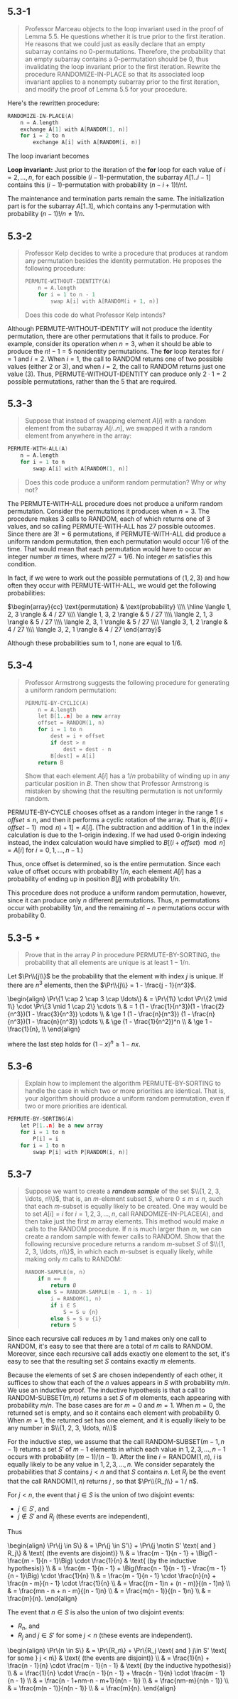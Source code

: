 ## 5.3-1

> Professor Marceau objects to the loop invariant used in the proof of Lemma 5.5. He questions whether it is true prior to the first iteration. He reasons that we could just as easily declare that an empty subarray contains no $0$-permutations. Therefore, the probability that an empty subarray contains a $0$-permutation should be $0$, thus invalidating the loop invariant prior to the first iteration. Rewrite the procedure $\text{RANDOMIZE-IN-PLACE}$ so that its associated loop invariant applies to a nonempty subarray prior to the first iteration, and modify the proof of Lemma 5.5 for your procedure.

Here's the rewritten procedure:

```cpp
RANDOMIZE-IN-PLACE(A)
    n = A.length
    exchange A[1] with A[RANDOM(1, n)]
    for i = 2 to n
        exchange A[i] with A[RANDOM(i, n)]
```

The loop invariant becomes

**Loop invariant:** Just prior to the iteration of the **for** loop for each value of $i = 2, \ldots, n$, for each possible $(i - 1)$-permutation, the subarray $A[1..i - 1]$ contains this $(i - 1)$-permutation with probability $(n - i + 1)! / n!$.

The maintenance and termination parts remain the same. The initialization part is for the subarray $A[1..1]$, which contains any $1$-permutation with probability $(n - 1)! / n \ne 1 / n$.

## 5.3-2

> Professor Kelp decides to write a procedure that produces at random any permutation besides the identity permutation. He proposes the following procedure:
>
> ```cpp
> PERMUTE-WITHOUT-IDENTITY(A)
>     n = A.length
>     for i = 1 to n - 1
>         swap A[i] with A[RANDOM(i + 1, n)]
> ```
>
> Does this code do what Professor Kelp intends?

Although $\text{PERMUTE-WITHOUT-IDENTITY}$ will not produce the identity permutation, there are other permutations that it fails to produce. For example, consider its operation when $n = 3$, when it should be able to produce the $n! - 1 = 5$ nonidentity permutations. The **for** loop iterates for $i = 1$ and $i = 2$. When $i = 1$, the call to $\text{RANDOM}$ returns one of two possible values (either $2$ or $3$), and when $i = 2$, the call to $\text{RANDOM}$ returns just one value $(3)$. Thus, $\text{PERMUTE-WITHOUT-IDENTITY}$ can produce only $2 \cdot 1 = 2$ possible permutations, rather than the $5$ that are required.

## 5.3-3
> Suppose that instead of swapping element $A[i]$ with a random element from the subarray $A[i..n]$, we swapped it with a random element from anywhere in the array:
>
```cpp
PERMUTE-WITH-ALL(A)
    n = A.length
    for i = 1 to n
        swap A[i] with A[RANDOM(1, n)]
```
>
> Does this code produce a uniform random permutation? Why or why not?

The $\text{PERMUTE-WITH-ALL}$ procedure does not produce a uniform random permutation. Consider the permutations it produces when $n = 3$. The procedure makes 3 calls to $\text{RANDOM}$, each of which returns one of 3 values, and so calling $\text{PERMUTE-WITH-ALL}$ has 27 possible outcomes. Since there are $3! = 6$ permutations, if $\text{PERMUTE-WITH-ALL}$ did produce a uniform random permutation, then each permutation would occur $1 / 6$ of the time. That would mean that each permutation would have to occur an integer number $m$ times, where $m / 27 = 1 / 6$. No integer $m$ satisfies this condition.

In fact, if we were to work out the possible permutations of $\langle 1, 2, 3 \rangle$ and how often they occur with $\text{PERMUTE-WITH-ALL}$, we would get the following probabilities:



$\begin{array}{cc}
\text{permutation} & \text{probability} \\\\
\hline
\langle 1, 2, 3 \rangle & 4 / 27 \\\\
\langle 1, 3, 2 \rangle & 5 / 27 \\\\
\langle 2, 1, 3 \rangle & 5 / 27 \\\\
\langle 2, 3, 1 \rangle & 5 / 27 \\\\
\langle 3, 1, 2 \rangle & 4 / 27 \\\\
\langle 3, 2, 1 \rangle & 4 / 27 
\end{array}$



Although these probabilities sum to $1$, none are equal to $1 / 6$.

## 5.3-4

> Professor Armstrong suggests the following procedure for generating a uniform random permutation:
>
> ```cpp
> PERMUTE-BY-CYCLIC(A)
>     n = A.length
>     let B[1..n] be a new array
>     offset = RANDOM(1, n)
>     for i = 1 to n
>         dest = i + offset
>         if dest > n
>             dest = dest - n
>         B[dest] = A[i]
>     return B
> ```
>
> Show that each element $A[i]$ has a $1 / n$ probability of winding up in any particular position in $B$. Then show that Professor Armstrong is mistaken by showing that the resulting permutation is not uniformly random.

$\text{PERMUTE-BY-CYCLE}$ chooses offset as a random integer in the range $1 \le offset \le n$, and then it performs a cyclic rotation of the array. That is, $B[((i + offset - 1)\mod n) + 1] = A[i]$. (The subtraction and addition of $1$ in the index calculation is due to the $1$-origin indexing. If we had used $0$-origin indexing instead, the index calculation would have simplied to $B[(i + offset)\mod n] = A[i]$ for $i = 0, 1, \ldots, n - 1$.)

Thus, once offset is determined, so is the entire permutation. Since each value of offset occurs with probability $1 / n$, each element $A[i]$ has a probability of ending up in position $B[j]$ with probability $1 / n$.

This procedure does not produce a uniform random permutation, however, since it can produce only $n$ different permutations. Thus, $n$ permutations occur with probability $1 / n$, and the remaining $n! - n$ permutations occur with probability $0$.

## 5.3-5 $\star$

> Prove that in the array $P$ in procedure $\text{PERMUTE-BY-SORTING}$, the probability that all elements are unique is at least $1 - 1 / n$.

Let $\Pr\\{j\\}$ be the probability that the element with index $j$ is unique. If there are $n^3$ elements, then the $\Pr\\{j\\} = 1 - \frac{j - 1}{n^3}$.

\begin{align}
\Pr\\{1 \cap 2 \cap 3 \cap \ldots\\}
    & =   \Pr\\{1\\} \cdot \Pr\\{2 \mid 1\\} \cdot \Pr\\{3 \mid 1 \cap 2\\} \cdots \\\\
    & =   1 (1 - \frac{1}{n^3})(1 - \frac{2}{n^3})(1 - \frac{3}{n^3}) \cdots \\\\
    & \ge 1 (1 - \frac{n}{n^3}) (1 - \frac{n}{n^3})(1 - \frac{n}{n^3}) \cdots \\\\
    & \ge (1 - \frac{1}{n^2})^n \\\\
    & \ge 1 - \frac{1}{n}, \\\\
\end{align}

where the last step holds for $(1 - x)^n \ge 1 - nx$.

## 5.3-6

> Explain how to implement the algorithm $\text{PERMUTE-BY-SORTING}$ to handle the case in which two or more priorities are identical. That is, your algorithm should produce a uniform random permutation, even if two or more priorities are identical.

```cpp
PERMUTE-BY-SORTING(A)
    let P[1..n] be a new array
    for i = 1 to n
        P[i] = i
    for i = 1 to n
        swap P[i] with P[RANDOM(i, n)]
```

## 5.3-7

> Suppose we want to create a ***random sample*** of the set $\\{1, 2, 3, \ldots, n\\}$, that is, an $m$-element subset $S$, where $0 \le m \le n$, such that each $m$-subset is equally likely to be created. One way would be to set $A[i] = i$ for $i = 1, 2, 3, \ldots, n$, call $\text{RANDOMIZE-IN-PLACE}(A)$, and then take just the first $m$ array elements. This method would make $n$ calls to the $\text{RANDOM}$ procedure. If $n$ is much larger than $m$, we can create a random sample with fewer calls to $\text{RANDOM}$. Show that the following recursive procedure returns a random $m$-subset $S$ of $\\{1, 2, 3, \ldots, n\\}$, in which each $m$-subset is equally likely, while making only $m$ calls to $\text{RANDOM}$:
>
> ```cpp
> RANDOM-SAMPLE(m, n)
>     if m == 0
>         return Ø
>     else S = RANDOM-SAMPLE(m - 1, n - 1)
>         i = RANDOM(1, n)
>         if i ∈ S
>             S = S ∪ {n}
>         else S = S ∪ {i}
>         return S
> ```

Since each recursive call reduces $m$ by $1$ and makes only one call to $\text{RANDOM}$, it's easy to see that there are a total of $m$ calls to $\text{RANDOM}$. Moreover, since each recursive call adds exactly one element to the set, it's easy to see that the resulting set $S$ contains exactly $m$ elements.

Because the elements of set $S$ are chosen independently of each other, it suffices to show that each of the $n$ values appears in $S$ with probability $m / n$. We use an inductive proof. The inductive hypothesis is that a call to $\text{RANDOM-SUBSET}(m, n)$ returns a set $S$ of $m$ elements, each appearing with probability $m / n$. The base cases are for $m = 0$ and $m = 1$. When $m = 0$, the returned set is empty, and so it contains each element with probability $0$. When $m = 1$, the returned set has one element, and it is equally likely to be any number in $\\{1, 2, 3, \ldots, n\\}$

For the inductive step, we assume that the call $\text{RANDOM-SUBSET}(m - 1, n - 1)$ returns a set $S'$ of $m - 1$ elements in which each value in ${1, 2, 3, \ldots, n - 1}$ occurs with probability $(m - 1) / (n - 1)$. After the line $i = \text{RANDOM}(1, n)$, $i$ is equally likely to be any value in ${1, 2, 3, \ldots, n}$. We consider separately the probabilities that $S$ contains $j < n$ and that $S$ contains $n$. Let $R_j$ be the event that the call $\text{RANDOM}(1, n)$ returns $j$ , so that $\Pr\\{R_j\\} = 1 / n$.

For $j < n$, the event that $j \in S$ is the union of two disjoint events:

- $j \in S'$, and
- $j \notin S'$ and $R_j$ (these events are independent),

Thus

\begin{align}
\Pr\\{j \in S\\}
    & = \Pr\\{j \in S'\\} + \Pr\\{j \notin S' \text{ and } R_j\\} & \text{ (the events are disjoint)} \\\\
    & = \frac{m - 1}{n - 1} + \Big(1 - \frac{m - 1}{n - 1}\Big) \cdot \frac{1}{n} & \text{ (by the inductive hypothesis)} \\\\
    & = \frac{m - 1}{n - 1} + \Big(\frac{n - 1}{n - 1} - \frac{m - 1}{n - 1}\Big) \cdot \frac{1}{n} \\\\
    & = \frac{m - 1}{n - 1} \cdot \frac{n}{n} + \frac{n - m}{n - 1} \cdot \frac{1}{n} \\\\
    & = \frac{(m - 1)n + (n - m)}{(n - 1)n} \\\\
    & = \frac{mn - n + n - m}{(n - 1)n} \\\\
    & = \frac{m(n - 1)}{(n - 1)n} \\\\
    & = \frac{m}{n}.
\end{align}

The event that $n \in S$ is also the union of two disjoint events:

- $R_n$, and
- $R_j$ and $j \in S'$ for some $j < n$ (these events are independent).

\begin{align}
\Pr\\{n \in S\\}
    & = \Pr\\{R_n\\} + \Pr\\{R_j \text{ and } j\in S' \text{ for some } j < n\\} & \text{ (the events are disjoint)} \\\\
    & = \frac{1}{n} + \frac{n - 1}{n} \cdot \frac{m - 1}{n - 1} & \text{ (by the inductive hypothesis)} \\\\
    & = \frac{1}{n} \cdot \frac{n - 1}{n - 1} + \frac{n - 1}{n} \cdot \frac{m - 1}{n - 1} \\\\
    & = \frac{n - 1+nm-n - m+1}{n(n - 1)} \\\\
    & = \frac{nm-m}{n(n - 1)} \\\\
    & = \frac{m(n - 1)}{n(n - 1)} \\\\
    & = \frac{m}{n}.
\end{align}
